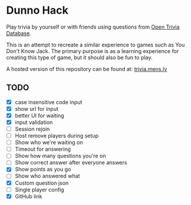 # Dunno Hack

Play trivia by yourself or with friends using questions from [Open Trivia Database](https://opentdb.com).

This is an attempt to recreate a similar experience to games such as You Don't Know Jack.
The primary purpose is as a learning experience for creating this type of game, but it
should also be fun to play.

A hosted version of this repository can be found at: [trivia.mens.ly](https://trivia.mens.ly)

## TODO
* [x] case insensitive code input
* [x] show url for input
* [x] better UI for waiting
* [x] input validation
* [ ] Session rejoin
* [ ] Host remove players during setup
* [ ] Show who we're waiting on
* [ ] Timeout for answering
* [ ] Show how many questions you're on
* [ ] Show correct answer after everyone answers
* [x] Show points as you go
* [ ] Show who answered what
* [x] Custom question json
* [ ] Single player config
* [x] GitHub link
